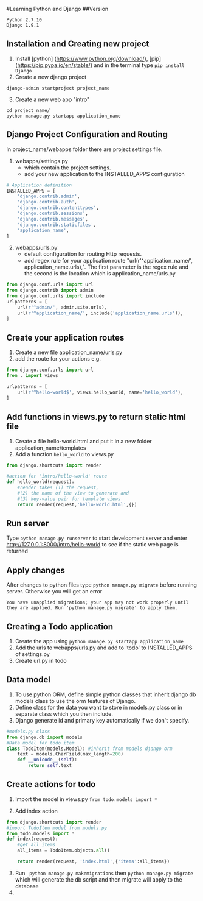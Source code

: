 #Learning Python and Django
##Version
```
Python 2.7.10 
Django 1.9.1
```
## Installation and Creating new project
1. Install [python] (https://www.python.org/download/), [pip] (https://pip.pypa.io/en/stable/) and in the terminal type `pip install Django`
2. Create a new django project 
```shell
django-admin startproject project_name
```
3. Create a new web app "intro"
```shell
cd project_name/
python manage.py startapp application_name
```
## Django Project Configuration and Routing

In project_name/webapps folder there are project settings file.

1. webapps/settings.py 
	* which contain the project settings.
	* add your new application to the INSTALLED_APPS configuration
```python
# Application definition
INSTALLED_APPS = [
    'django.contrib.admin',
    'django.contrib.auth',
    'django.contrib.contenttypes',
    'django.contrib.sessions',
    'django.contrib.messages',
    'django.contrib.staticfiles',
    'application_name',
]
```
2. webapps/urls.py 
	* default configuration for routing Http requests.
	* add regex rule for your application route "url(r'^application_name/', application_name.urls),". The first parameter is the regex rule and the second is the location which is application_name/urls.py
```python
from django.conf.urls import url
from django.contrib import admin
from django.conf.urls import include
urlpatterns = [
    url(r'^admin/', admin.site.urls),
    url(r'^application_name/', include('application_name.urls')),
]

```

## Create your application routes 
1. Create a new file application_name/urls.py
2. add the route for your actions e.g.

```python
from django.conf.urls import url
from . import views

urlpatterns = [
    url(r'^hello-world$', views.hello_world, name='hello_world'),
]
```
## Add functions in views.py to return static html file
1. Create a file hello-world.html and put it in a new folder application_name/templates
2. Add a function `hello_world` to views.py
```python
from django.shortcuts import render

#action for 'intro/hello-world' route
def hello_world(request):
	#render takes (1) the request, 
	#(2) the name of the view to generate and 
	#(3) key-value pair for template views
	return render(request,'hello-world.html',{})
```
## Run server
Type `python manage.py runserver` to start development server and enter http://127.0.0.1:8000/intro/hello-world to see if the static web page is returned

## Apply changes
After changes to python files type `python manage.py migrate` before running server. Otherwise you will get an error
```
You have unapplied migrations; your app may not work properly until they are applied. Run 'python manage.py migrate' to apply them.
```
## Creating a Todo application
1. Create the app using ```python manage.py startapp application_name```
2. Add the urls to webapps/urls.py and add to 'todo' to INSTALLED_APPS of settings.py
3. Create url.py in todo

## Data model
1. To use python ORM, define simple python classes that inherit django db models class to use the orm features of Django.
2. Define class for the data you want to store in models.py class or in separate class which you then include.
3. Django generate id and primary key automatically if we don't specify.

```python
#models.py class
from django.db import models
#Data model for todo item
class TodoItem(models.Model): #inherit from models django orm
    text = models.CharField(max_length=200)
    def __unicode__(self):
        return self.text
```       
## Create actions for todo

1. Import the model in views.py ```from todo.models import *```

2. Add index action
```python
from django.shortcuts import render
#import TodoItem model from models.py
from todo.models import *
def index(request):
    #get all items
    all_items = TodoItem.objects.all()

    return render(request, 'index.html',{'items':all_items})
```
3. Run ``` python manage.py makemigrations``` then ```python manage.py migrate``` which will generate the db script and then migrate will apply to the database
4. 

